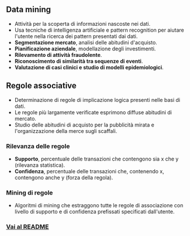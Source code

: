 ## Data mining
- Attività per la scoperta di informazioni nascoste nei dati.
- Usa tecniche di intelligenza artificiale e pattern recognition per aiutare l'utente nella ricerca dei pattern presentati dai dati.
- **Segmentazione mercato**, analisi delle abitudini d'acquisto.
- **Pianificazione aziendale**, modellazione degli investimenti.
- **Rilevamento di attività fraudolente**.
- **Riconoscimento di similarità tra sequenze di eventi**.
- **Valutazione di casi clinici e studio di modelli epidemiologici**.

## Regole associative
- Determinazione di regole di implicazione logica presenti nelle basi di dati.
- Le regole più largamente verificate esprimono diffuse abitudini di mercato.
- Studio delle abitudini di acquisto per la pubblicità mirata e l'organizzazione della merce sugli scaffali.

### Rilevanza delle regole
- **Supporto**, percentuale delle transazioni che contengono sia x che y (rilevanza statistica).
-  **Confidenza**, percentuale delle transazioni che, contenendo x, contengono anche y (forza della regola).

### Mining di regole
- Algoritmi di mining che estraggono tutte le regole di associazione con livello di supporto e di confidenza prefissati specificati dall'utente.

### [Vai al README](https://github.com/Gabri432/Sistemi_informativi)